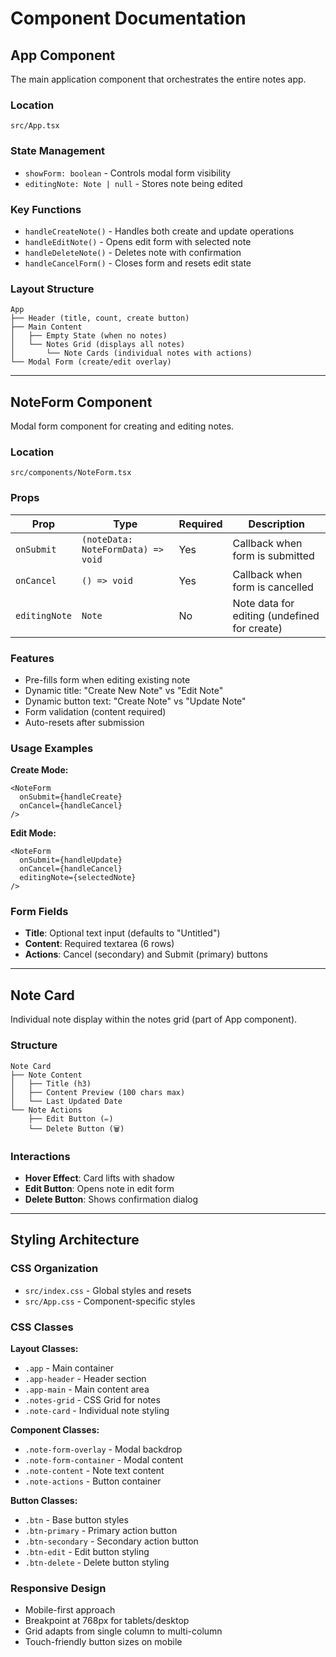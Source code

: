 # Component Documentation

## App Component

The main application component that orchestrates the entire notes app.

### Location

`src/App.tsx`

### State Management

- `showForm: boolean` - Controls modal form visibility
- `editingNote: Note | null` - Stores note being edited

### Key Functions

- `handleCreateNote()` - Handles both create and update operations
- `handleEditNote()` - Opens edit form with selected note
- `handleDeleteNote()` - Deletes note with confirmation
- `handleCancelForm()` - Closes form and resets edit state

### Layout Structure

```
App
├── Header (title, count, create button)
├── Main Content
│   ├── Empty State (when no notes)
│   └── Notes Grid (displays all notes)
│       └── Note Cards (individual notes with actions)
└── Modal Form (create/edit overlay)
```

---

## NoteForm Component

Modal form component for creating and editing notes.

### Location

`src/components/NoteForm.tsx`

### Props

| Prop | Type | Required | Description |
|------|------|----------|-------------|
| `onSubmit` | `(noteData: NoteFormData) => void` | Yes | Callback when form is submitted |
| `onCancel` | `() => void` | Yes | Callback when form is cancelled |
| `editingNote` | `Note` | No | Note data for editing (undefined for create) |

### Features

- Pre-fills form when editing existing note
- Dynamic title: "Create New Note" vs "Edit Note"
- Dynamic button text: "Create Note" vs "Update Note"
- Form validation (content required)
- Auto-resets after submission

### Usage Examples

**Create Mode:**

```tsx
<NoteForm 
  onSubmit={handleCreate} 
  onCancel={handleCancel} 
/>
```

**Edit Mode:**

```tsx
<NoteForm 
  onSubmit={handleUpdate} 
  onCancel={handleCancel}
  editingNote={selectedNote}
/>
```

### Form Fields

- **Title**: Optional text input (defaults to "Untitled")
- **Content**: Required textarea (6 rows)
- **Actions**: Cancel (secondary) and Submit (primary) buttons

---

## Note Card

Individual note display within the notes grid (part of App component).

### Structure

```
Note Card
├── Note Content
│   ├── Title (h3)
│   ├── Content Preview (100 chars max)
│   └── Last Updated Date
└── Note Actions
    ├── Edit Button (✏️)
    └── Delete Button (🗑️)
```

### Interactions

- **Hover Effect**: Card lifts with shadow
- **Edit Button**: Opens note in edit form
- **Delete Button**: Shows confirmation dialog

---

## Styling Architecture

### CSS Organization

- `src/index.css` - Global styles and resets
- `src/App.css` - Component-specific styles

### CSS Classes

**Layout Classes:**

- `.app` - Main container
- `.app-header` - Header section
- `.app-main` - Main content area
- `.notes-grid` - CSS Grid for notes
- `.note-card` - Individual note styling

**Component Classes:**

- `.note-form-overlay` - Modal backdrop
- `.note-form-container` - Modal content
- `.note-content` - Note text content
- `.note-actions` - Button container

**Button Classes:**

- `.btn` - Base button styles
- `.btn-primary` - Primary action button
- `.btn-secondary` - Secondary action button
- `.btn-edit` - Edit button styling
- `.btn-delete` - Delete button styling

### Responsive Design

- Mobile-first approach
- Breakpoint at 768px for tablets/desktop
- Grid adapts from single column to multi-column
- Touch-friendly button sizes on mobile
